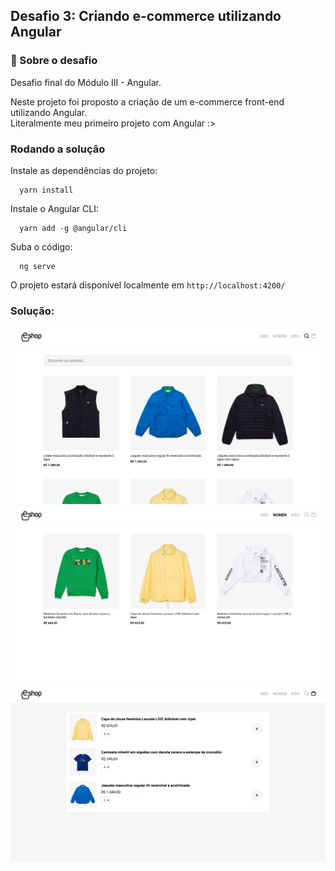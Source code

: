 ## Desafio 3: Criando e-commerce utilizando Angular

### 🚀 Sobre o desafio

Desafio final do Módulo III - Angular.

Neste projeto foi proposto a criação de um e-commerce front-end utilizando Angular.
<br>
Literalmente meu primeiro projeto com Angular :>

### Rodando a solução

Instale as dependências do projeto:

```
  yarn install
```

Instale o Angular CLI:

```
  yarn add -g @angular/cli
```

Suba o código:

```
  ng serve
```

O projeto estará disponível localmente em `http://localhost:4200/`


### Solução:

<div align="center">
  <img src=".github/SEARCH_PAGE.png" />
</div>

<div align="center">
  <img src=".github/PRODUCTS_PAGE.png" />
</div>

<div align="center">
  <img src=".github/BAG_PAGE.png" />
</div>
